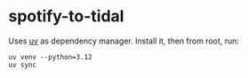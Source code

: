 # spotify-to-tidal

Uses [uv](https://docs.astral.sh/uv/getting-started/installation/) as dependency manager.
Install it, then from root, run:


```
uv venv --python=3.12
uv sync
```
